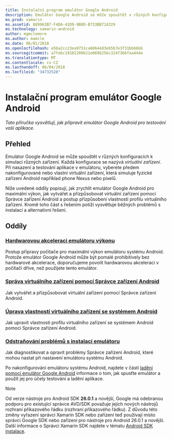 ```yaml
---
title: Instalační program emulátor Google Android
description: Emulátor Google Android se může spouštět v různých konfiguracích k simulaci různých zařízení. Tato příručka vysvětlují, jak připravit emulátoru systému Android pro testování vaší aplikace.
ms.prod: xamarin
ms.assetid: 889963B7-F4DA-41D9-9B8D-B733BB71A329
ms.technology: xamarin-android
author: mgmclemore
ms.author: mamcle
ms.date: 06/01/2018
ms.openlocfilehash: e5ba2cc23ea9751ca60644d3eb5b7e3f31bbb6bb
ms.sourcegitcommit: a7febc19102209b21e0696256c324f366faa444e
ms.translationtype: MT
ms.contentlocale: cs-CZ
ms.lasthandoff: 06/04/2018
ms.locfileid: "34732528"
---
```

# <a name="google-android-emulator-setup"></a>Instalační program emulátor Google Android

_Tato příručka vysvětlují, jak připravit emulátor Google Android pro testování vaší aplikace._


## <a name="overview"></a>Přehled

Emulátor Google Android se může spouštět v různých konfiguracích k simulaci různých zařízení. Každá konfigurace se nazývá _virtuální zařízení_. Při nasazení a testování aplikace v emulátoru, vyberete předem nakonfigurované nebo vlastní virtuální zařízení, která simuluje fyzické zařízení Android například phone Nexus nebo pixelů.

Níže uvedené oddíly popisují, jak zrychlit emulátor Google Android pro maximální výkon, jak vytvářet a přizpůsobovat virtuální zařízení pomocí Správce zařízení Android a postup přizpůsobení vlastností profilu virtuálního zařízení. Kromě toho část s řešením potíží vysvětluje běžných problémů s instalací a alternativní řešení.

## <a name="sections"></a>Oddíly

### <a name="hardware-acceleration-for-emulator-performanceandroidget-startedinstallationandroid-emulatorhardware-accelerationmd"></a>[Hardwarovou akceleraci emulátoru výkonu](~/android/get-started/installation/android-emulator/hardware-acceleration.md)

Postup přípravy počítače pro maximální výkon emulátoru systému Android.
Protože emulátor Google Android může být pomalé prohibitively bez hardwarové akcelerace, doporučujeme povolit hardwarovou akceleraci v počítači dříve, než použijete tento emulátor.

### <a name="managing-virtual-devices-with-the-android-device-managerandroidget-startedinstallationandroid-emulatordevice-managermd"></a>[Správa virtuálního zařízení pomocí Správce zařízení Android](~/android/get-started/installation/android-emulator/device-manager.md)

Jak vytvářet a přizpůsobovat virtuální zařízení pomocí Správce zařízení Android.

### <a name="editing-android-virtual-device-propertiesandroidget-startedinstallationandroid-emulatordevice-propertiesmd"></a>[Úprava vlastností virtuálního zařízení se systémem Android](~/android/get-started/installation/android-emulator/device-properties.md)

Jak upravit vlastnosti profilu virtuálního zařízení se systémem Android pomocí Správce zařízení Android.

### <a name="troubleshooting-emulator-setup-problemsandroidget-startedinstallationandroid-emulatortroubleshootingmd"></a>[Odstraňování problémů s instalací emulátoru](~/android/get-started/installation/android-emulator/troubleshooting.md)

Jak diagnostikovat a opravit problémy Správce zařízení Android, které mohou nastat při nastavení emulátoru systému Android.


Po nakonfigurování emulátoru systému Android, najdete v části [ladění pomocí emulátor Google Android](~/android/deploy-test/debugging/android-sdk-emulator/index.md) informace o tom, jak spusťte emulátor a použít jej pro účely testování a ladění aplikace.


> [!NOTE]
> Od verze nástroje pro Android SDK **26.0.1** a novější, Google má odebranou podporu pro existující správce AVD/SDK považuje jejich nových nástrojů rozhraní příkazového řádku (rozhraní příkazového řádku). Z důvodu této změny vyřazení správci Xamarin SDK nebo zařízení teď používají místo správci Google SDK nebo zařízení pro nástroje pro Android 26.0.1 a novější. Další informace o Správci Xamarin SDK najdete v tématu [Android SDK instalace](~/android/get-started/installation/android-sdk.md).

